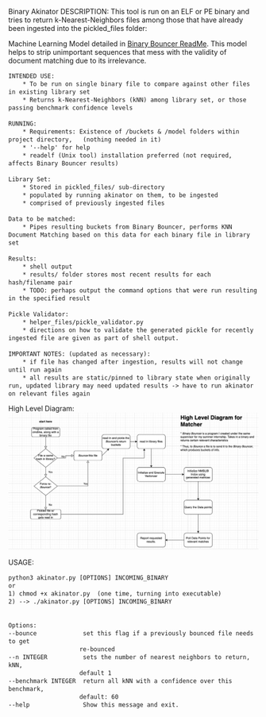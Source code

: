 Binary Akinator DESCRIPTION:
This tool is run on an ELF or PE binary and tries to return k-Nearest-Neighbors files among those that have already been ingested into the pickled_files folder:

Machine Learning Model detailed in [Binary Bouncer ReadMe](README_binary_bouncer.md).
This model helps to strip unimportant sequences that mess with the validity of document matching due to its irrelevance.

    INTENDED USE:
        * To be run on single binary file to compare against other files in existing library set
        * Returns k-Nearest-Neighbors (kNN) among library set, or those passing benchmark confidence levels

    RUNNING:
        * Requirements: Existence of /buckets & /model folders within project directory,   (nothing needed in it)
        * '--help' for help
        * readelf (Unix tool) installation preferred (not required, affects Binary Bouncer results)

    Library Set:
        * Stored in pickled_files/ sub-directory
        * populated by running akinator on them, to be ingested
        * comprised of previously ingested files

    Data to be matched:
        * Pipes resulting buckets from Binary Bouncer, performs KNN Document Matching based on this data for each binary file in library set
    
    Results:
        * shell output
        * results/ folder stores most recent results for each hash/filename pair
        * TODO: perhaps output the command options that were run resulting in the specified result

    Pickle Validator:
        * helper_files/pickle_validator.py
        * directions on how to validate the generated pickle for recently ingested file are given as part of shell output.

    IMPORTANT NOTES: (updated as necessary):
        * if file has changed after ingestion, results will not change until run again
        * all results are static/pinned to library state when originally run, updated library may need updated results -> have to run akinator on relevant files again

High Level Diagram:        
![Diagram](https://github.com/maskedband1t/binary_akinator/blob/main/images/high_level_diagram.png?raw=true)

USAGE: 
    
    python3 akinator.py [OPTIONS] INCOMING_BINARY
    or
    1) chmod +x akinator.py  (one time, turning into executable)
    2) --> ./akinator.py [OPTIONS] INCOMING_BINARY


    Options:
    --bounce             set this flag if a previously bounced file needs to get
                        re-bounced
    --n INTEGER          sets the number of nearest neighbors to return, kNN,
                        default 1
    --benchmark INTEGER  return all kNN with a confidence over this benchmark,
                        default: 60
    --help               Show this message and exit.

